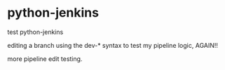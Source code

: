 # python-jenkins
test python-jenkins

editing a branch using the dev-* syntax to test my pipeline logic, AGAIN!!

more pipeline edit testing.
